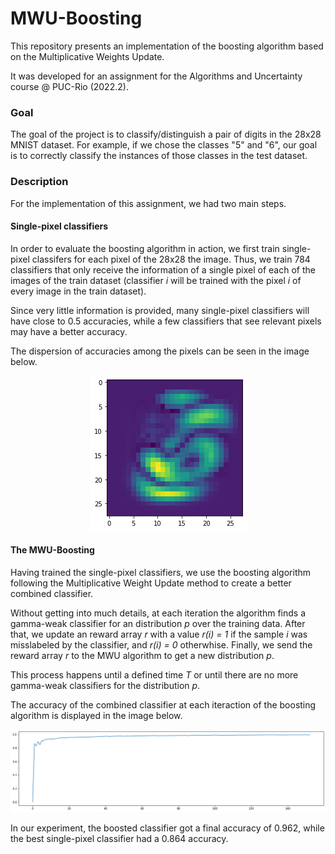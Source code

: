 # MWU-Boosting


This repository presents an implementation of the boosting algorithm based on the Multiplicative Weights Update.

It was developed for an assignment for the Algorithms and Uncertainty course @ PUC-Rio (2022.2). 


### Goal

The goal of the project is to classify/distinguish a pair of digits in the 28x28 MNIST dataset. For example, if we chose the classes "5" and "6", our goal is to correctly classify the instances of those classes in the test dataset.   

### Description

For the implementation of this assignment, we had two main steps. 

#### Single-pixel classifiers

In order to evaluate the boosting algorithm in action, we first train single-pixel classifers for each pixel of the 28x28 the image. Thus, we train 784 classifiers that only receive the information of a single pixel of each of the images of the train dataset (classifier _i_ will be trained with the pixel _i_ of every image in the train dataset). 

Since very little information is provided, many single-pixel classifiers will have close to 0.5 accuracies, while a few classifiers that see relevant pixels may have a better accuracy.

The dispersion of accuracies among the pixels can be seen in the image below.

<p align="center">
  <img src="heatmapSingle.png">
</p>


#### The MWU-Boosting

Having trained the single-pixel classifiers, we use the boosting algorithm following the Multiplicative Weight Update method to create a better combined classifier. 

Without getting into much details, at each iteration the algorithm finds a gamma-weak classifier for an distribution _p_ over the training data. After that, we update an reward array _r_ with a value _r(i) = 1_ if the sample _i_ was misslabeled by the classifier, and _r(i) = 0_ otherwhise. Finally, we send the reward array _r_ to the MWU algorithm to get a new distribution _p_.

This process happens until a defined time _T_ or until there are no more gamma-weak classifiers for the distribution _p_.

The accuracy of the combined classifier at each iteraction of the boosting algorithm is displayed in the image below.


<p align="center">
  <img src="acc_boosting.png">
</p>

In our experiment, the boosted classifier got a final accuracy of 0.962, while the best single-pixel classifier had a 0.864 accuracy. 


